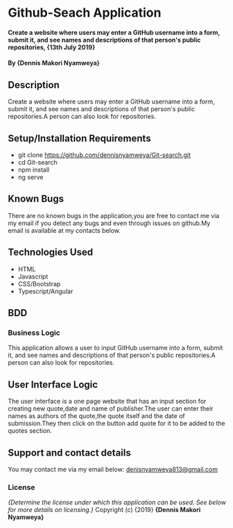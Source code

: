 # Github-Seach Application
#### Create a website where users may enter a GitHub username into a form, submit it, and see names and descriptions of that person's public repositories, {13th July 2019}
#### By **{Dennis Makori Nyamweya}**
## Description
Create a website where users may enter a GitHub username into a form, submit it, and see names and descriptions of that person's public repositories.A person can also look for repositories.
## Setup/Installation Requirements
* git clone https://github.com/dennisnyamweya/Git-search.git
* cd Git-search
* npm install
* ng serve
## Known Bugs
There are no known bugs in the application,you are free to contact me via my email if you detect any bugs and even through issues on github.My email is available at my contacts below.
## Technologies Used
* HTML 
* Javascript
* CSS/Bootstrap
* Typescript/Angular
## BDD
### Business Logic
This application allows a user to input GitHub username into a form, submit it, and see names and descriptions of that person's public repositories.A person can also look for repositories.
## User Interface Logic
The user interface is a one page website that has an input section for creating new quote,date and name of publisher.The user can enter their names as authors of the quote,the quote itself and the date of submission.They then click on the button add quote for it to be added to the quotes section.
## Support and contact details
You may contact me via my email below:
denisnyamweya813@gmail.com
### License
*{Determine the license under which this application can be used.  See below for more details on licensing.}*
Copyright (c) {2019} **{Dennis Makori Nyamweya}**